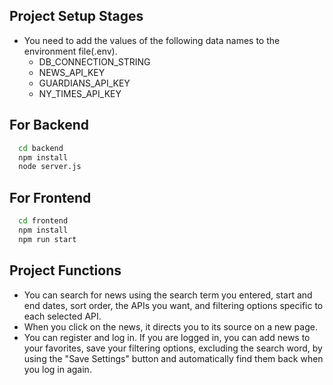 ## Project Setup Stages

-   You need to add the values of the following data names to the environment file(.env).
    -   DB_CONNECTION_STRING
    -   NEWS_API_KEY
    -   GUARDIANS_API_KEY
    -   NY_TIMES_API_KEY

## For Backend

```bash
  cd backend
  npm install
  node server.js
```

## For Frontend

```bash
  cd frontend
  npm install
  npm run start
```

## Project Functions

-   You can search for news using the search term you entered, start and end dates, sort order, the APIs you want, and filtering options specific to each selected API.
-   When you click on the news, it directs you to its source on a new page.
-   You can register and log in. If you are logged in, you can add news to your favorites, save your filtering options, excluding the search word, by using the "Save Settings" button and automatically find them back when you log in again.
